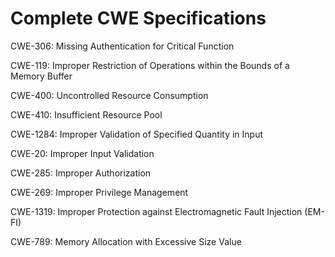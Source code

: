 

# Complete CWE Specifications

CWE-306: Missing Authentication for Critical Function

CWE-119: Improper Restriction of Operations within the Bounds of a Memory Buffer

CWE-400: Uncontrolled Resource Consumption

CWE-410: Insufficient Resource Pool

CWE-1284: Improper Validation of Specified Quantity in Input

CWE-20: Improper Input Validation

CWE-285: Improper Authorization

CWE-269: Improper Privilege Management

CWE-1319: Improper Protection against Electromagnetic Fault Injection (EM-FI)

CWE-789: Memory Allocation with Excessive Size Value